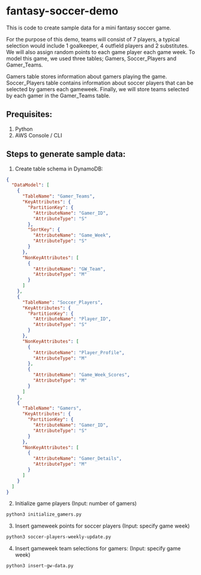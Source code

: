 # fantasy-soccer-demo

This is code to create sample data for a mini fantasy soccer game.

For the purpose of this demo, teams will consist of 7 players, a typical selection would include 1 goalkeeper, 4 outfield players and 2 substitutes. We will also assign random points to each game player each game week. To model this game, we used three tables; Gamers, Soccer_Players and Gamer_Teams. 

Gamers table stores information about gamers playing the game. Soccer_Players table contains information about soccer players that can be selected by gamers each gameweek. Finally, we will store teams selected by each gamer in the Gamer_Teams table. 

## Prequisites:
1. Python
2. AWS Console / CLI

## Steps to generate sample data:
1. Create table schema in DynamoDB:
```json
{
  "DataModel": [
    {
      "TableName": "Gamer_Teams",
      "KeyAttributes": {
        "PartitionKey": {
          "AttributeName": "Gamer_ID",
          "AttributeType": "S"
        },
        "SortKey": {
          "AttributeName": "Game_Week",
          "AttributeType": "S"
        }
      },
      "NonKeyAttributes": [
        {
          "AttributeName": "GW_Team",
          "AttributeType": "M"
        }
      ]
    },
    {
      "TableName": "Soccer_Players",
      "KeyAttributes": {
        "PartitionKey": {
          "AttributeName": "Player_ID",
          "AttributeType": "S"
        }
      },
      "NonKeyAttributes": [
        {
          "AttributeName": "Player_Profile",
          "AttributeType": "M"
        },
        {
          "AttributeName": "Game_Week_Scores",
          "AttributeType": "M"
        }
      ]
    },
    {
      "TableName": "Gamers",
      "KeyAttributes": {
        "PartitionKey": {
          "AttributeName": "Gamer_ID",
          "AttributeType": "S"
        }
      },
      "NonKeyAttributes": [
        {
          "AttributeName": "Gamer_Details",
          "AttributeType": "M"
        }
      ]
    }
  ]
}
```

2. Initialize game players (Input: number of gamers)
```bash
python3 initialize_gamers.py
```

3. Insert gameweek points for soccer players (Input: specify game week) 
```bash
python3 soccer-players-weekly-update.py
```

4. Insert gameweek team selections for gamers: (Input: specify game week)
```bash
python3 insert-gw-data.py
```
